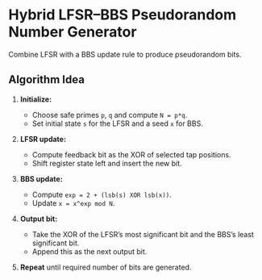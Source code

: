 # Hybrid LFSR–BBS Pseudorandom Number Generator  

Combine LFSR with a BBS update rule to produce pseudorandom bits.  
## Algorithm Idea  
1. **Initialize:**  
   - Choose safe primes `p`, `q` and compute `N = p*q`.  
   - Set initial state `s` for the LFSR and a seed `x` for BBS.  

2. **LFSR update:**  
   - Compute feedback bit as the XOR of selected tap positions.  
   - Shift register state left and insert the new bit.  

3. **BBS update:**  
   - Compute `exp = 2 + (lsb(s) XOR lsb(x))`.  
   - Update `x = x^exp mod N`.  

4. **Output bit:**  
   - Take the XOR of the LFSR’s most significant bit and the BBS’s least significant bit.  
   - Append this as the next output bit.  

5. **Repeat** until required number of bits are generated.  


